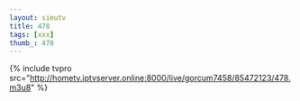 ```yaml
--- 
layout: sieutv
title: 478
tags: [xxx]
thumb_: 478
---
```

{% include tvpro src="http://hometv.iptvserver.online:8000/live/gorcum7458/85472123/478.m3u8" %} 
